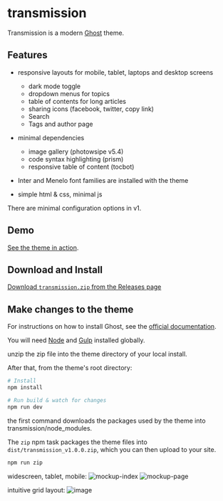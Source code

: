 # transmission
Transmission is a modern [Ghost](https://ghost.org/) theme.

## Features
- responsive layouts for mobile, tablet, laptops and desktop screens
    - dark mode toggle
    - dropdown menus for topics
    - table of contents for long articles
    - sharing icons (facebook, twitter, copy link)
    - Search
    - Tags and author page

- minimal dependencies
    - image gallery (photowsipe v5.4)
    - code syntax highlighting (prism)
    - responsive table of content (tocbot)
- Inter and Menelo font families are installed with the theme
- simple html & css, minimal js

There are minimal configuration options in v1.

## Demo

[See the theme in action](https://smallworkshop.co.uk).

## Download and Install

[Download `transmission.zip` from the Releases page](https://github.com/nickabs/transmission/releases)

## Make changes to the theme

For instructions on how to install Ghost, see the [official documentation](https://ghost.org/help/).

You will need [Node](https://nodejs.org/) and [Gulp](https://gulpjs.com) installed globally. 

unzip the zip file into the theme directory of your local install.

After that, from the theme's root directory:
```bash
# Install
npm install

# Run build & watch for changes
npm run dev
```
the first command downloads the packages used by the theme into transmission/node_modules.  

The `zip` npm task packages the theme files into `dist/transmission_v1.0.0.zip`, which you can then upload to your site.

```bash
npm run zip
```

widescreen, tablet, mobile:
![mockup-index](https://github.com/nickabs/transmission/assets/4947488/cb4de53f-1807-4919-933f-9e80907eadb3)
![mockup-page](https://github.com/nickabs/transmission/assets/4947488/ce1e988e-56b3-44c6-beba-78fefc9bf5d1)

intuitive grid layout:
![image](https://github.com/nickabs/transmission/assets/4947488/7f59ef4c-023e-45dc-aadf-8ee9e7a687b7)


